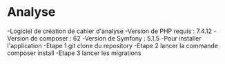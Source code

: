 # Analyse
-Logiciel de création de cahier d'analyse
-Version de PHP requis : 7.4.12
-Version de composer : 62
-Version de Symfony : 5.1.5
-Pour installer l'application 
-Etape 1 git clone du repository
-Etape 2 lancer la commande composer install
-Etape 3 lancer les migrations
